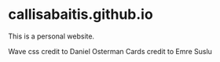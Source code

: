 # callisabaitis.github.io
This is a personal website.

Wave css credit to Daniel Osterman
Cards credit to Emre Suslu
